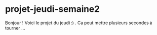 # projet-jeudi-semaine2

Bonjour ! Voici le projet du jeudi :) . Ca peut mettre plusieurs secondes à tourner ...


